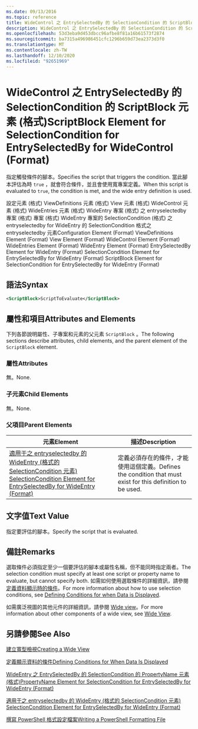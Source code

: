 ```yaml
---
ms.date: 09/13/2016
ms.topic: reference
title: WideControl 之 EntrySelectedBy 的 SelectionCondition 的 ScriptBlock 元素 (格式)
description: WideControl 之 EntrySelectedBy 的 SelectionCondition 的 ScriptBlock 元素 (格式)
ms.openlocfilehash: 53d3eba9d453dbcc96afbe8f81a16b61573f2874
ms.sourcegitcommit: ba7315a496986451cfc1296b659d73ea2373d3f0
ms.translationtype: MT
ms.contentlocale: zh-TW
ms.lasthandoff: 12/10/2020
ms.locfileid: "92651969"
---
```

# <a name="scriptblock-element-for-selectioncondition-for-entryselectedby-for-widecontrol-format"></a><span data-ttu-id="113e4-103">WideControl 之 EntrySelectedBy 的 SelectionCondition 的 ScriptBlock 元素 (格式)</span><span class="sxs-lookup"><span data-stu-id="113e4-103">ScriptBlock Element for SelectionCondition for EntrySelectedBy for WideControl (Format)</span></span>

<span data-ttu-id="113e4-104">指定觸發條件的腳本。</span><span class="sxs-lookup"><span data-stu-id="113e4-104">Specifies the script that triggers the condition.</span></span> <span data-ttu-id="113e4-105">當此腳本評估為時 `true` ，就會符合條件，並且會使用寬專案定義。</span><span class="sxs-lookup"><span data-stu-id="113e4-105">When this script is evaluated to `true`, the condition is met, and the wide entry definition is used.</span></span>

<span data-ttu-id="113e4-106">設定元素 (格式) ViewDefinitions 元素 (格式) View 元素 (格式) WideControl 元素 (格式) WideEntries 元素 (格式) WideEntry 專案 (格式) 之 entryselectedby 專案 (格式) 專案 (格式) WideEntry 專案的 SelectionCondition (格式) 之 entryselectedby for WideEntry 的 SelectionCondition 格式之 entryselectedby 元素</span><span class="sxs-lookup"><span data-stu-id="113e4-106">Configuration Element (Format) ViewDefinitions Element (Format) View Element (Format) WideControl Element (Format) WideEntries Element (Format) WideEntry Element (Format) EntrySelectedBy Element for WideEntry (Format) SelectionCondition Element for EntrySelectedBy for WideEntry (Format) ScriptBlock Element for SelectionCondition for EntrySelectedBy for WideEntry (Format)</span></span>

## <a name="syntax"></a><span data-ttu-id="113e4-107">語法</span><span class="sxs-lookup"><span data-stu-id="113e4-107">Syntax</span></span>

```xml
<ScriptBlock>ScriptToEvaluate</ScriptBlock>
```

## <a name="attributes-and-elements"></a><span data-ttu-id="113e4-108">屬性和項目</span><span class="sxs-lookup"><span data-stu-id="113e4-108">Attributes and Elements</span></span>

<span data-ttu-id="113e4-109">下列各節說明屬性、子專案和元素的父元素 `ScriptBlock` 。</span><span class="sxs-lookup"><span data-stu-id="113e4-109">The following sections describe attributes, child elements, and the parent element of the `ScriptBlock` element.</span></span>

### <a name="attributes"></a><span data-ttu-id="113e4-110">屬性</span><span class="sxs-lookup"><span data-stu-id="113e4-110">Attributes</span></span>

<span data-ttu-id="113e4-111">無。</span><span class="sxs-lookup"><span data-stu-id="113e4-111">None.</span></span>

### <a name="child-elements"></a><span data-ttu-id="113e4-112">子元素</span><span class="sxs-lookup"><span data-stu-id="113e4-112">Child Elements</span></span>

<span data-ttu-id="113e4-113">無。</span><span class="sxs-lookup"><span data-stu-id="113e4-113">None.</span></span>

### <a name="parent-elements"></a><span data-ttu-id="113e4-114">父項目</span><span class="sxs-lookup"><span data-stu-id="113e4-114">Parent Elements</span></span>

|<span data-ttu-id="113e4-115">元素</span><span class="sxs-lookup"><span data-stu-id="113e4-115">Element</span></span>|<span data-ttu-id="113e4-116">描述</span><span class="sxs-lookup"><span data-stu-id="113e4-116">Description</span></span>|
|-------------|-----------------|
|[<span data-ttu-id="113e4-117">適用于之 entryselectedby 的 WideEntry (格式的 SelectionCondition 元素) </span><span class="sxs-lookup"><span data-stu-id="113e4-117">SelectionCondition Element for EntrySelectedBy for WideEntry (Format)</span></span>](./selectioncondition-element-for-entryselectedby-for-widecontrol-format.md)|<span data-ttu-id="113e4-118">定義必須存在的條件，才能使用這個定義。</span><span class="sxs-lookup"><span data-stu-id="113e4-118">Defines the condition that must exist for this definition to be used.</span></span>|

## <a name="text-value"></a><span data-ttu-id="113e4-119">文字值</span><span class="sxs-lookup"><span data-stu-id="113e4-119">Text Value</span></span>

<span data-ttu-id="113e4-120">指定要評估的腳本。</span><span class="sxs-lookup"><span data-stu-id="113e4-120">Specify the script that is evaluated.</span></span>

## <a name="remarks"></a><span data-ttu-id="113e4-121">備註</span><span class="sxs-lookup"><span data-stu-id="113e4-121">Remarks</span></span>

<span data-ttu-id="113e4-122">選取條件必須指定至少一個要評估的腳本或屬性名稱，但不能同時指定兩者。</span><span class="sxs-lookup"><span data-stu-id="113e4-122">The selection condition must specify at least one script or property name to evaluate, but cannot specify both.</span></span> <span data-ttu-id="113e4-123">如需如何使用選取條件的詳細資訊，請參閱 [定義資料顯示時的條件](./defining-conditions-for-displaying-data.md)。</span><span class="sxs-lookup"><span data-stu-id="113e4-123">For more information about how to use selection conditions, see [Defining Conditions for when Data is Displayed](./defining-conditions-for-displaying-data.md).</span></span>

<span data-ttu-id="113e4-124">如需廣泛視圖的其他元件的詳細資訊，請參閱 [Wide view](./creating-a-wide-view.md)。</span><span class="sxs-lookup"><span data-stu-id="113e4-124">For more information about other components of a wide view, see [Wide View](./creating-a-wide-view.md).</span></span>

## <a name="see-also"></a><span data-ttu-id="113e4-125">另請參閱</span><span class="sxs-lookup"><span data-stu-id="113e4-125">See Also</span></span>

[<span data-ttu-id="113e4-126">建立寬型檢視</span><span class="sxs-lookup"><span data-stu-id="113e4-126">Creating a Wide View</span></span>](./creating-a-wide-view.md)

[<span data-ttu-id="113e4-127">定義顯示資料的條件</span><span class="sxs-lookup"><span data-stu-id="113e4-127">Defining Conditions for When Data Is Displayed</span></span>](./defining-conditions-for-displaying-data.md)

[<span data-ttu-id="113e4-128">WideEntry 之 EntrySelectedBy 的 SelectionCondition 的 PropertyName 元素 (格式)</span><span class="sxs-lookup"><span data-stu-id="113e4-128">PropertyName Element for SelectionCondition for EntrySelectedBy for WideEntry (Format)</span></span>](./propertyname-element-for-selectioncondition-for-entryselectedby-for-wideentry-format.md)

[<span data-ttu-id="113e4-129">適用于之 entryselectedby 的 WideEntry (格式的 SelectionCondition 元素) </span><span class="sxs-lookup"><span data-stu-id="113e4-129">SelectionCondition Element for EntrySelectedBy for WideEntry (Format)</span></span>](./selectioncondition-element-for-entryselectedby-for-widecontrol-format.md)

[<span data-ttu-id="113e4-130">撰寫 PowerShell 格式設定檔案</span><span class="sxs-lookup"><span data-stu-id="113e4-130">Writing a PowerShell Formatting File</span></span>](./writing-a-powershell-formatting-file.md)
